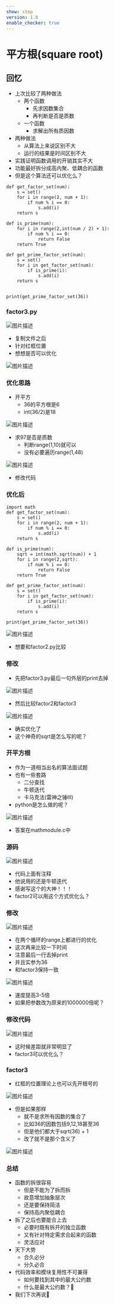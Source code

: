 ```yaml
---
show: step
version: 1.0
enable_checker: true
---
```


# 平方根(square root)

## 回忆

- 上次比较了两种做法
	- 两个函数
		- 先求因数集合
		- 再判断是否是质数
	- 一个函数
		- 求解出所有质因数
- 两种做法
	- 从算法上来说区别不大
	- 运行的结果是时间区别不大
- 实践证明函数调用的开销其实不大
- 功能最好拆分成高内聚、低耦合的函数
- 但是这个算法还可以优化么？

```
def get_factor_set(num):
    s = set()
    for i in range(2, num + 1):
        if num % i == 0:
            s.add(i)
    return s

def is_prime(num):
    for i in range(2,int(num / 2) + 1):
        if num % i == 0:
            return False
    return True

def get_prime_factor_set(num):
    s = set()
    for i in get_factor_set(num):
        if is_prime(i):
            s.add(i)
    return s


print(get_prime_factor_set(36))
```

### factor3.py

![图片描述](https://doc.shiyanlou.com/courses/uid1190679-20220823-1661239368201)

- 复制文件之后
- 针对红框位置
- 想想是否可以优化

![图片描述](https://doc.shiyanlou.com/courses/uid1190679-20220903-1662172060866/wm)

### 优化思路

- 开平方
	- 36的平方根是6
	- int(36/2)是18

![图片描述](https://doc.shiyanlou.com/courses/uid1190679-20220823-1661239601961)

- 求97是否是质数
	- 判断range(1,10)就可以
	- 没有必要遍历range(1,48)

![图片描述](https://doc.shiyanlou.com/courses/uid1190679-20220823-1661239980837)

- 修改代码

### 优化后
```
import math
def get_factor_set(num):
    s = set()
    for i in range(2, num + 1):
        if num % i == 0:
            s.add(i)
    return s

def is_prime(num):
    sqrt = int(math.sqrt(num)) + 1
    for i in range(2,sqrt):
        if num % i == 0:
            return False
    return True

def get_prime_factor_set(num):
    s = set()
    for i in get_factor_set(num):
        if is_prime(i):
            s.add(i)
    return s

print(get_prime_factor_set(36))
```

![图片描述](https://doc.shiyanlou.com/courses/uid1190679-20220903-1662172191192/wm)

-  想要和factor2.py比较

### 修改

- 先把factor3.py最后一句外层的print去掉

![图片描述](https://doc.shiyanlou.com/courses/uid1190679-20220823-1661240420257)

- 然后比较factor2和factor3

![图片描述](https://doc.shiyanlou.com/courses/uid1190679-20220823-1661240452517)

- 确实优化了
- 这个神奇的sqrt是怎么写的呢？

### 开平方根

- 作为一道相当出名的算法面试题
- 也有一些套路
	- 二分查找
	- 牛顿迭代
	- 卡马克法(雷神之锤III)
- python是怎么做的呢？

![图片描述](https://doc.shiyanlou.com/courses/uid1190679-20220823-1661259611055)

- 答案在mathmodule.c中

### 源码

![图片描述](https://doc.shiyanlou.com/courses/uid1190679-20220823-1661259706265)

- 代码上面有注释
- 他说用的还是牛顿迭代
- 感谢写这个的大神！！！
- factor2可以用这个方式优化么？

### 修改

![图片描述](https://doc.shiyanlou.com/courses/uid1190679-20220823-1661260415781)

- 在两个循环的range上都进行的优化
- 这次再来比较一下时间
- 注意最后一行去掉print
- 并且实参为36
- 和factor3保持一致

![图片描述](https://doc.shiyanlou.com/courses/uid1190679-20220823-1661260680147)

- 速度提高3-5倍
- 如果把参数改为原来的1000000倍呢？

### 修改代码

![图片描述](https://doc.shiyanlou.com/courses/uid1190679-20220823-1661261039062)

- 这时候差距就非常明显了
- factor3可以优化么？

### factor3

- 红框的位置理论上也可以先开根号的

![图片描述](https://doc.shiyanlou.com/courses/uid1190679-20220903-1662179004838/wm)

- 但是如果那样
	- 就不是求所有因数的集合了
	- 比如36的因数包括9,12,18甚至36
	- 但是他们都大于sqrt(36) + 1
	- 改了就不是那个含义了

![图片描述](https://doc.shiyanlou.com/courses/uid1190679-20220824-1661313014831)

### 总结
- 函数的拆很容易
	- 但是不能为了拆而拆
	- 故意增加抽象层次
	- 还是要保持简洁
	- 保持高内聚低耦合
- 拆了之后也要能合上去
	- 必要时既有拆开的独立函数
	- 又有针对特定需求合起来的函数
	- 灵活应对
- 天下大势
	- 合久必分
	- 分久必合
- 代码效率和模块复用性不可兼得
	- 如何要找到其中的最大公约数
	- 什么是最大公约数？🤔
- 我们下次再说👋